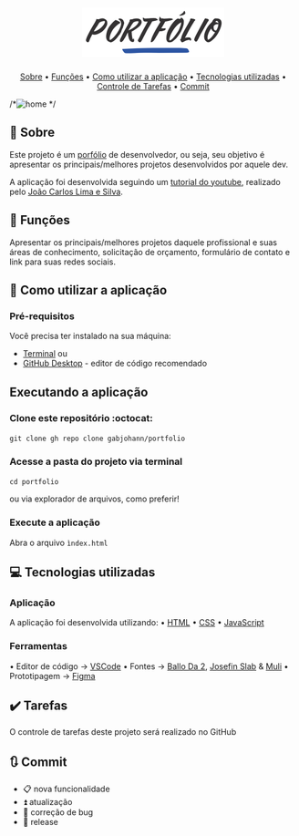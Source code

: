 <h1 align="center">
  <img width="250px" src="/.github/portfolio.png" />
</h1>

<p align="center">
 <a href="#--sobre">Sobre</a> •
 <a href="#--funcoes">Funções</a> •
 <a href="#--como-utilizar-a-aplicacao">Como utilizar a aplicação</a> •
 <a href="#--tecnologias-utilizadas">Tecnologias utilizadas</a> •
 <a href="#--controle-tarefas">Controle de Tarefas</a> •
 <a href="#--commit">Commit</a> 
</p>

/*![home](.github/homepage.png) */

## [](https://github.com/gabjohann/portifolio#--sobre):page_facing_up: Sobre

Este projeto é um [porfólio](https://pt.wikipedia.org/wiki/Portf%C3%B3lio) de desenvolvedor, ou seja, seu objetivo é apresentar os principais/melhores projetos desenvolvidos por aquele dev. 

A aplicação foi desenvolvida seguindo um [tutorial do youtube](https://youtube.com/playlist?list=PLM_90--7SomWgfPYCXnpuoY2L-Z_Z-AiV), realizado pelo [João Carlos Lima e Silva](https://github.com/joaocarloslima). 


## [](https://github.com/gabjohann/portifolio#--funcoes):dart: Funções

Apresentar os principais/melhores projetos daquele profissional e suas áreas de conhecimento, solicitação de orçamento, formulário de contato e link para suas redes sociais.


## [](https://github.com/gabjohann/portifolio#--como-utilizar-a-aplicacao):space_invader: Como utilizar a aplicação


### Pré-requisitos

Você precisa ter instalado na sua máquina:
* [Terminal](https://www.techtudo.com.br/listas/noticia/2016/05/mais-de-dez-maneiras-de-abrir-o-prompt-de-comando-no-windows-10.html) 
ou
* [GitHub Desktop](https://desktop.github.com/) - editor de código recomendado


## Executando a aplicação

### Clone este repositório :octocat:

``git clone gh repo clone gabjohann/portfolio``

### Acesse a pasta do projeto via terminal

``cd portfolio``


ou via explorador de arquivos, como preferir!
### Execute a aplicação

Abra o arquivo ``ìndex.html``


## [](https://github.com/gabjohann/portifolio#--tecnologias-utilizadas)💻 Tecnologias utilizadas

### Aplicação

A aplicação foi desenvolvida utilizando:
• [HTML](https://developer.mozilla.org/pt-BR/docs/Web/HTML) 
• [CSS](https://developer.mozilla.org/pt-BR/docs/Web/CSS) 
• [JavaScript](https://developer.mozilla.org/pt-BR/docs/Web/JavaScript) 


### Ferramentas

• Editor de código -> [VSCode](https://code.visualstudio.com/)
• Fontes -> [Ballo Da 2](https://fonts.google.com/specimen/Baloo+Da+2?preview.text_type=custom), [Josefin Slab](https://fonts.google.com/specimen/Josefin+Slab?preview.text_type=custom) & [Muli](https://fonts.adobe.com/fonts/muli)
• Prototipagem -> [Figma](https://www.figma.com/)


## [](https://github.com/gabjohann/portifolio#--controle-tarefas):heavy_check_mark: Tarefas  

O controle de tarefas deste projeto será realizado no GitHub


## [](https://github.com/gabjohann/portifolio#--sobre):arrows_clockwise: Commit

-  :clipboard:       nova funcionalidade
-  :arrow_double_up: atualização
-  :space_invader:   correção de bug
-  :tada:            release
